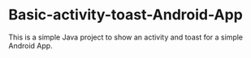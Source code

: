 # Basic-activity-toast-Android-App

This is a simple Java project to show an activity and toast for a simple Android App.
